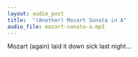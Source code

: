 ```yaml
---
layout: audio_post
title:  "(Another) Mozart Sonata in A"
audio_file: mozart-sonata-a.mp3
---
```

Mozart (again) laid it down sick last night...
